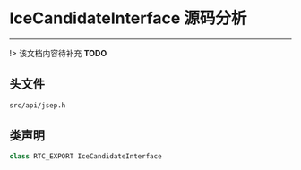 # IceCandidateInterface 源码分析

---

!> 该文档内容待补充 **TODO**

## 头文件

```bash
src/api/jsep.h
```

## 类声明

```cpp
class RTC_EXPORT IceCandidateInterface
```